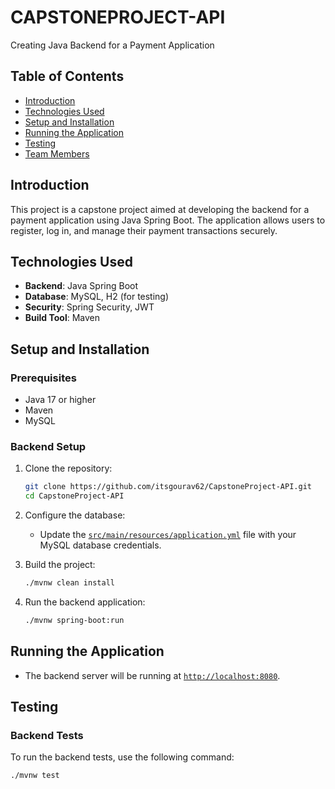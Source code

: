 # CAPSTONEPROJECT-API

Creating Java Backend for a Payment Application

## Table of Contents
- [Introduction](#introduction)
- [Technologies Used](#technologies-used)
- [Setup and Installation](#setup-and-installation)
- [Running the Application](#running-the-application)
- [Testing](#testing)
- [Team Members](#team-members)

## Introduction
This project is a capstone project aimed at developing the backend for a payment application using Java Spring Boot. The application allows users to register, log in, and manage their payment transactions securely.

## Technologies Used
- **Backend**: Java Spring Boot
- **Database**: MySQL, H2 (for testing)
- **Security**: Spring Security, JWT
- **Build Tool**: Maven

## Setup and Installation

### Prerequisites
- Java 17 or higher
- Maven
- MySQL

### Backend Setup
1. Clone the repository:
    ```sh
    git clone https://github.com/itsgourav62/CapstoneProject-API.git
    cd CapstoneProject-API
    ```

2. Configure the database:
    - Update the [`src/main/resources/application.yml`](src/main/resources/application.yml ) file with your MySQL database credentials.

3. Build the project:
    ```sh
    ./mvnw clean install
    ```

4. Run the backend application:
    ```sh
    ./mvnw spring-boot:run
    ```

## Running the Application
- The backend server will be running at [`http://localhost:8080`](http://localhost:8080).

## Testing
### Backend Tests
To run the backend tests, use the following command:
```sh
./mvnw test